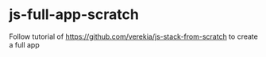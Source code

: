 # js-full-app-scratch

Follow tutorial of https://github.com/verekia/js-stack-from-scratch
to create a full app

